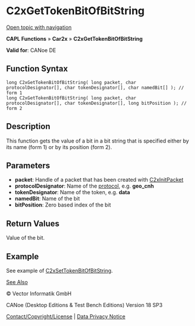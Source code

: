 # C2xGetTokenBitOfBitString

[Open topic with navigation](../../../../../CANoeDEFamily.htm#Topics/CAPLFunctions/Car2x/Functions/CAPLfunctionC2xGetTokenBitOfBitString.md)

**CAPL Functions** » **Car2x** » **C2xGetTokenBitOfBitString**

**Valid for**: CANoe DE

## Function Syntax

```plaintext
long C2xGetTokenBitOfBitString( long packet, char protocolDesignator[], char tokenDesignator[], char namedBit[] ); // form 1
long C2xGetTokenBitOfBitString( long packet, char protocolDesignator[], char tokenDesignator[], long bitPosition ); // form 2
```

## Description

This function gets the value of a bit in a bit string that is specified either by its name (form 1) or by its position (form 2).

## Parameters

- **packet**: Handle of a packet that has been created with [C2xInitPacket](CAPLfunctionC2xInitPacket.md)
- **protocolDesignator**: Name of the [protocol](../../../CANoeCANalyzer/Car2x/protocols/protocoloverviewCar2x.md), e.g. **geo_cnh**
- **tokenDesignator**: Name of the token, e.g. **data**
- **namedBit**: Name of the bit
- **bitPosition**: Zero based index of the bit

## Return Values

Value of the bit.

## Example

See example of [C2xSetTokenBitOfBitString](CAPLfunctionC2xSetTokenBitOfBitString.md).

[See Also](javascript:void(0);)

© Vector Informatik GmbH

CANoe (Desktop Editions & Test Bench Editions) Version 18 SP3

[Contact/Copyright/License](../../../Shared/ContactCopyrightLicense.md) | [Data Privacy Notice](https://www.vector.com/int/en/company/get-info/privacy-policy/)